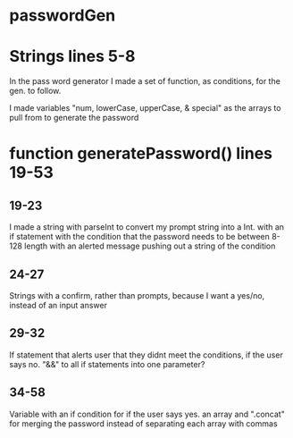 # passwordGen

# Strings lines 5-8
In the pass word generator I made a set of function, as conditions, for the gen. to follow.

I made variables "num, lowerCase, upperCase, & special" as the arrays to pull from to generate the password

# function generatePassword() lines 19-53

## 19-23
I made a string with parseInt to convert my prompt string into a Int.
with an if statement with the condition that the password needs to be between 8-128 length
with an alerted message pushing out a string of the condition

## 24-27
Strings with a confirm, rather than prompts, because I want a yes/no, instead of an input answer

## 29-32
If statement that alerts user that they didnt meet the conditions, if the user says no. "&&" to all if statements into one parameter? 

## 34-58
Variable with an if condition for if the user says yes. an array and ".concat" for merging the password instead of separating each array with commas

